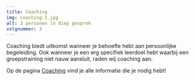 ```yaml
---
title: Coaching
img: coaching-1.jpg
alt: 3 personen in diep gesprek
volgnummer: 3
---
```


Coaching biedt uitkomst wanneer je behoefte hebt aan persoonlijke begeleiding. Ook wanneer je een erg specifiek leerdoel hebt waarbij een groepstraining niet nauw aansluit, raden wij coaching aan.

 Op de pagina [Coaching](/coaching/) vind je alle informatie die je nodig hebt!